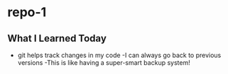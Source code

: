 # repo-1
## What I Learned Today

- git helps track changes in my code
-I can always go back to previous versions
-This is like having a super-smart backup system!
